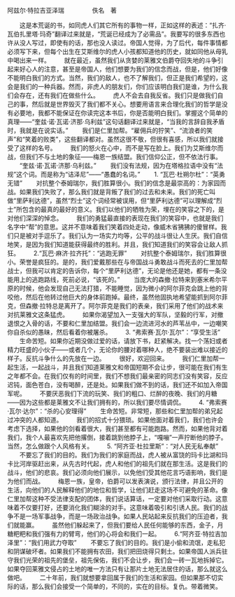 阿兹尔·特拉吉亚泽瑞
　　
　　佚名　著

　　这是本荒诞的书，如同虎人们其它所有的事物一样，正如这样的表述：“扎齐·瓦伯扎里塔·玛奇”翻译过来就是，“荒诞已经成为了必需品”。我要写的很多东西也许从没人写过，即使有的话，那也没人读过。帝国人觉得，为了后代，每件事情都必须写下来，但每个出生在艾斯维尔的虎人小孩都知道他的历史，就如同他从母乳中喝出来一样。
　　就在最近，虽然我们从贪婪的莱雅文伯爵夺回失地的斗争引起来好心人的注意，甚至是帝国人，他们想要为我们的信念而战，但是，他们好像不能明白我们的方式。当然，我们的敌人，也不了解我们，但正是我们希望的，这会是我们的一种兵器。然而，非虎人的朋友们，你们应该明白我们是谁，为什么我们会存在，还有我们在做些什么。
　　虎人不会去自我反省。我们只是做我们自己的事，然后就是世界毁灭了我们都不关心。想要用语言来合理化我们的哲学是没有必要地，我都不能保证在你读完这本书后，你是否能明白我们。掌握这个简单的真理——“奎兹·诺·瓦诺·济那·乌利兹”这句话翻译过来就是，“当我的言辞自我矛盾时，我就是在说实话。”
　　我们是仁里加帮。“雇佣兵的狞笑”、“流浪者的笑声”和“笑着的败类”，这些翻译都对。虽然这很不敬，但很有喜感，所以我们就接受了这样的名号。
　　我们的怒火在心中，而不是写在脸上。我们为艾斯维尔而战，但我们不与土地的象征——梅恩一族结盟。我们信仰公正，但不依法行事。
　　“奎兹·诺·瓦诺·济那·乌利兹。”
　　我们没有法规，因为在塔格拉语中没有“法规”这个词。而是称为“诘泽尼”——“愚蠢的名词。”
　　1. “瓦巴·杜朔尔杜”：“英勇无错”
　　对抗整个泰姆瑞尔，我们胜算很小。我们的信念是最崇高的：为家园而战。如果我们失败了，那么我们就是背叛了我们的过去和未来。我们的死亡叫做“里萨利达德”，虽然“烈士”这个词经常被误用，但“里萨利达德”可以理解成“烈士”所包含的最真的最好的意义。我们以他们的牺牲为荣，埋在的笑容之下的，是对他们深深的悼念。
　　我们的勇猛最直接的表现在我们的笑容中，也就是我们名字中“帮”的意思。这并不意味着我们笑着四处走动，像威木省狒狒的傻冒样。我们只是被对手逗乐了。我们认为一场实力均等，公平的战斗很让人生厌。我们自信地笑，是因为我们知道能获得最终的胜利。并且，我们知道我们的笑容会让敌人抓狂。
　　2.“瓦巴·麻济·拉齐托”：“逃跑无罪”
　　对抗整个泰姆瑞尔，我们胜算很小。荣誉是疯狂的。是的，我们爱戴那些在与帝国战斗勇敢战斗而死去的仁里加帮战士，但我可以肯定的告诉你，每个“里萨利达德”，无论是他还是她，都有一条没能用上的逃跑路线，死前必说，“该死的。”
　　当庞大的森撤·拉特来到塞米希尔平原的时候，他会发现自己无法打猎，不能睡觉，因为微小的阿尔菲克会跳上他的背咬他，然后在他转过他巨大的身体前跑掉。最终，虽然他固执地希望能抓到阿尔菲克，但森撤·拉特总是离开了。阿尔菲克是我们的表亲，我们采用了他们的战术来对抗莱雅文这条猛虎。
　　如果你渴望加入一支强大的军队，坚毅的行军，对撤退恨之入骨的话，不要和仁里加结盟。我们会一边流进河水的芦苇丛中，一边嘲笑你自杀似的愚昧，然后看着你被屠杀。 
　　3. “弗索赛·瓦尔·瓦尔”：“享受生活”
　　生命苦短。如果你近期没做过爱的话，请放下书，赶紧解决。找一个荡妇或者精力旺盛的小伙子——或者几个，无论你的腰对着哪种人，绝不要装出难以接近的样子。反抗斗争什么的先放在一边。
　　很好，欢迎回来。
　　我们仁里加帮一起生活，一起战斗，并且我们知道莱雅文和帝国短期不会让步，很可能在我们有生之年都不会。在我们仅有的时间里，我们不想我们最亲密的同志们没有笑容，反应迟钝，面色苍白，没有喝醉，还是处。如果我们做不到的话，我们还不如加入帝国军呢。
　　不要厌恶我们下流的玩笑、我们的粗口、烂醉的夜晚、我们的月糖——因为这些都是莱雅文不让我们拥有的，所以我们要尽情调侃。
　　4. “弗索赛·瓦尔·达尔”：“杀的心安理得”
　　生命苦短。非常短，那些和仁里加帮的弟兄起过冲突的人都知道。
　　我们的招式十分猥琐。如果他面对着我们，我们也许会考虑下选择，如果他的剑看着很大，我们甚至都有可能跑路。然而，如果他背对着我们，我个人最喜欢先把他撂倒，接着跳到他脖子上，“嘎嘣”一声拧断他的脖子。当然，怎么做跟个人风格有关。 
　　5. “阿齐亚·杜拉里斯”：“对人民无私奉献”
　　不要忘了我们的目的。我们为我们的家庭而战，虎人被从富饶的玛卡比湖和玛卡比河岸驱赶出来，从先古时代起，虎人和他们的祖先们就在那生活。这是我们的战斗，他们的悲哀。我们必须向他们展示，以免他们受其他花言巧语影响，我们是为他们而战。
　　梅恩一族，皇帝，伯爵可以发表演说，颁行法律，并且公开的生活，向他们的人民解释他们的地位和哲学，让他们赶走这场不可避免的革命。像仁里加帮这种不受法律支配的团体，我们说话算话，一定要对他们采取行动。这意味着不仅要打好，还要消化我们糊涂的对手。这意味着吸引和引诱人民。我们的战争不是一场军事战争，而是一场政治战争。如果人民站起来反抗我们的压迫者，我们就能赢。
　　虽然他们躲起来了，但我们要给人民任何能够的东西，金子，月糖粑粑和我们强有力的臂弯，他们的心将会和我们一起。
　　6.“阿齐亚·特拉吉加泽里”：“我们用武力夺取”
　　不要忘了我们的目的。我们是小偷和流氓，走私犯和阴谋破坏者。如果我们不能拥有农田，我们把田烧得只剩土。如果帝国人派兵驻守我们光荣的祖先的堡垒，祖先保佑，我们不会让步，我们会一砖一瓦地拆掉它。如果夺回莱雅文侵占的土地的唯一方法只有让那片土地无法居住的话，那么就这么做吧。 
　　二十年前，我们就想要拿回属于我们的生活和家园。但如果那不切实际的话，那么我们会接受一个简单的，不同的，实在的目标。复仇。带着微笑。
